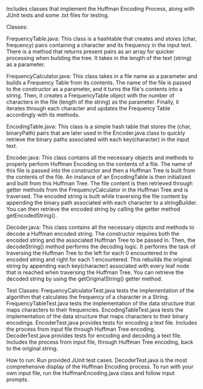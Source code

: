 Includes classes that implement the Huffman Encoding Process, along with JUnit tests and some .txt files for testing. 

Classes: 

FrequencyTable.java: This class is a hashtable that creates and stores (char, frequency) pairs containing a character and its frequency in the input text. There is a method that returns present pairs as an array for quicker processing when building the tree. It takes in the length of the text (string) as a parameter.

FrequencyCalculator.java: This class takes in a file name as a parameter and builds a Frequency Table from its contents. The name of the file is passed to the constructor as a parameter, and it turns the file's contents into a string. Then, it creates a FrequencyTable object with the number of characters in the file (length of the string) as the parameter. Finally, it iterates through each character and updates the Frequency Table accordingly with its methods. 

EncodingTable.java: This class is a simple hash table that stores the (char, binaryPath) pairs that are later used in the Encoder.java class to quickly retrieve the binary paths associated with each key(character) in the input text.

Encoder.java: This class contains all the necessary objects and methods to properly perform Huffman Encoding on the contents of a file. The name of this file is passed into the constructor and then a Huffman Tree is built from the contents of the file. An instance of an EncodingTable is then initialized and built from this Huffman Tree. The file content is then retrieved through getter methods from the FrequencyCalculator in the Huffman Tree and is traversed. The encoded string is built while traversing the file content by appending the binary path associated with each character to a stringBuilder. You can then retrieve the encoded string by calling the getter method getEncodedString().

Decoder.java: This class contains all the necessary objects and methods to decode a Huffman encoded string. The constructor requires both the encoded string and the associated Huffman Tree to be passed in. Then, the decodeString() method performs the decoding logic. It performs the task of traversing the Huffman Tree to the left for each 0 encountered in the encoded string and right for each 1 encountered. This rebuilds the original string by appending each key(character) associated with every leaf node that is reached when traversing the Huffman Tree. You can retrieve the decoded string by using the getOriginalString() getter method. 


Test Classes: 
  FrequencyCalculatorTest.java tests the implementation of the algorithm that calculates the frequency of a character in a String. 
  FrequencyTableTest.java tests the implementation of the data structure that maps characters to their frequencies. 
  EncodingTableTest.java tests the implementation of the data structure that maps characters to their binary encodings. 
  EncoderTest.java provides tests for encoding a text file. Includes the process from input file through Huffman Tree encoding. 
  DecoderTest.java provides tests for encoding and decoding a text file. Includes the process from input file, through Huffman Tree encoding, back to the original string. 

How to run: 
  Run provided JUnit test cases. 
    DecoderTest.java is the most comprehensive display of the Huffman Encoding process. 
  To run with your own input file, run the HuffmanEncoding.java class and follow input prompts. 
  
